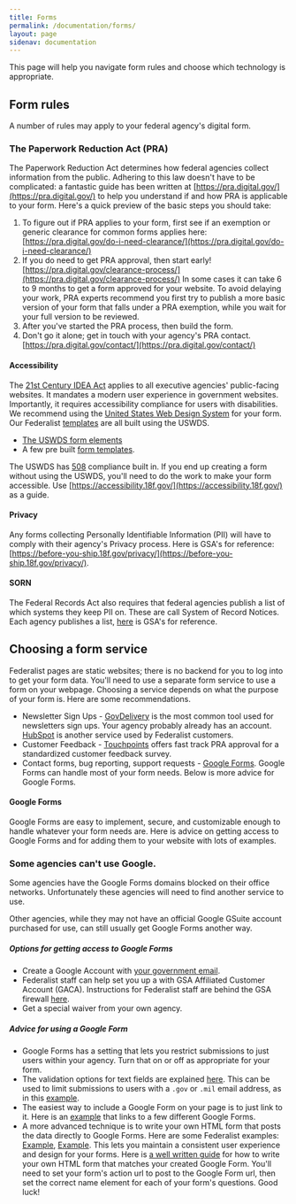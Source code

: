 ```yaml
---
title: Forms
permalink: /documentation/forms/
layout: page
sidenav: documentation
---
```

This page will help you navigate form rules and choose which technology is appropriate.

## Form rules
A number of rules may apply to your federal agency's digital form. 

### The Paperwork Reduction Act (PRA)
The Paperwork Reduction Act determines how federal agencies collect information from the public. Adhering to this law doesn't have to be complicated: a fantastic guide has been written at [https://pra.digital.gov/](https://pra.digital.gov/) to help you understand if and how PRA is applicable to your form. Here's a quick preview of the basic steps you should take:

1. To figure out if PRA applies to your form, first see if an exemption or generic clearance for common forms applies here: [https://pra.digital.gov/do-i-need-clearance/](https://pra.digital.gov/do-i-need-clearance/)
2. If you do need to get PRA approval, then start early! [https://pra.digital.gov/clearance-process/](https://pra.digital.gov/clearance-process/) In some cases it can take 6 to 9 months to get a form approved for your website. To avoid delaying your work, PRA experts recommend you first try to publish a more basic version of your form that falls under a PRA exemption, while you wait for your full version to be reviewed.
3. After you've started the PRA process, then build the form.
4. Don't go it alone; get in touch with your agency's PRA contact. [https://pra.digital.gov/contact/](https://pra.digital.gov/contact/)

#### Accessibility
The [21st Century IDEA Act](https://www.congress.gov/bill/115th-congress/house-bill/5759/text) applies to all executive agencies' public-facing websites. It mandates a modern user experience in government websites. Importantly, it requires accessibility compliance for users with disabilities. We recommend using the [United States Web Design System](https://designsystem.digital.gov/) for your form. Our Federalist [templates](https://federalist.18f.gov/documentation/templates/) are all built using the USWDS.
- [The USWDS form elements](https://designsystem.digital.gov/components/form-controls/)
- A few pre built [form templates](https://designsystem.digital.gov/components/form-templates/).

The USWDS has [508](https://www.section508.gov/manage/laws-and-policies) compliance built in. If you end up creating a form without using the USWDS, you'll need to do the work to make your form accessible. Use [https://accessibility.18f.gov/](https://accessibility.18f.gov/) as a guide.

#### Privacy
Any forms collecting Personally Identifiable Information (PII) will have to comply with their agency's Privacy process. Here is GSA's for reference: [https://before-you-ship.18f.gov/privacy/](https://before-you-ship.18f.gov/privacy/).

#### SORN
The Federal Records Act also requires that federal agencies publish a list of which systems they keep PII on. These are call System of Record Notices. Each agency publishes a list, [here](https://www.gsa.gov/reference/gsa-privacy-program/systems-of-records-privacy-act/system-of-records-notices-sorns-privacy-act) is GSA's for reference.

## Choosing a form service
Federalist pages are static websites; there is no backend for you to log into to get your form data. You'll need to use a separate form service to use a form on your webpage. Choosing a service depends on what the purpose of your form is. Here are some recommendations.

- Newsletter Sign Ups - [GovDelivery](https://granicus.com/solution/govdelivery/) is the most common tool used for newsletters sign ups. Your agency probably already has an account. [HubSpot](https://www.hubspot.com/) is another service used by Federalist customers.
- Customer Feedback - [Touchpoints](https://touchpoints.digital.gov) offers fast track PRA approval for a standardized customer feedback survey.
- Contact forms, bug reporting, support requests - [Google Forms](https://www.google.com/forms/about/). Google Forms can handle most of your form needs. Below is more advice for Google Forms.

#### Google Forms
Google Forms are easy to implement, secure, and customizable enough to handle whatever your form needs are. Here is advice on getting access to Google Forms and for adding them to your website with lots of examples.

<div class="usa-alert usa-alert-warning">
  <div class="usa-alert-body">
    <h3 class="usa-alert-heading">Some agencies can't use Google.</h3>
    <p class="usa-alert-text">Some agencies have the Google Forms domains blocked on their office networks. Unfortunately these agencies will need to find another service to use.</p>
  </div>
</div>

Other agencies, while they may not have an official Google GSuite account purchased for use, can still usually get Google Forms another way.

##### Options for getting access to Google Forms
* Create a Google Account with [your government email](https://accounts.google.com/SignUpWithoutGmail).
* Federalist staff can help set you up a with GSA Affiliated Customer Account (GACA). Instructions for Federalist staff are behind the GSA firewall [here](https://insite.gsa.gov/node/118179?term=gaca).
* Get a special waiver from your own agency.

##### Advice for using a Google Form
* Google Forms has a setting that lets you restrict submissions to just users within your agency. Turn that on or off as appropriate for your form.
* The validation options for text fields are explained [here](https://support.google.com/docs/answer/3378864?hl=en). This can be used to limit submissions to users with a `.gov` or `.mil` email address, as in this [example](https://docs.google.com/forms/d/e/1FAIpQLSePimoF0RkiCP62BSIL_yj0yMXEUePNJ9AabPJqq1Xzbp_GVg/viewform).
* The easiest way to include a Google Form on your page is to just link to it. Here is an [example](https://coe.gsa.gov/connect/contact-us.html#joinus) that links to a few different Google Forms.
* A more advanced technique is to write your own HTML form that posts the data directly to Google Forms. Here are some Federalist examples: [Example](https://tech.gsa.gov/work-with-us/#contact), [Example](https://www.afwerx.af.mil/join.html). This lets you maintain a consistent user experience and design for your forms.  Here is [a well written guide](https://blog.webjeda.com/google-form-customize/) for how to write your own HTML form that matches your created Google Form. You'll need to set your form's action url to post to the Google Form url, then set the correct name element for each of your form's questions. Good luck!
